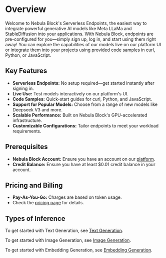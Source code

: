 
# Overview
Welcome to Nebula Block's Serverless Endpoints, the easiest way to integrate powerful generative AI 
models like Meta LLaMa and StableDiffusion into your applications. With Nebula Block, endpoints 
are pre-configured for you—simply sign up, log in, and start using them right away! You can explore 
the capabilities of our models live on our platform UI or integrate them into your projects using provided code 
samples in curl, Python, or JavaScript.

## Key Features
- **Serverless Endpoints:** No setup required—get started instantly after signing in.
- **Live Use:** Test models interactively on our platform's UI. 
- **Code Samples:** Quick-start guides for curl, Python, and JavaScript.
- **Support for Popular Models:** Choose from a range of new models like Deepseek V3 and more.
- **Scalable Performance:** Built on Nebula Block's GPU-accelerated infrastructure.
- **Customizable Configurations:** Tailor endpoints to meet your workload requirements.

## Prerequisites
- **Nebula Block Account:** Ensure you have an account on our [platform](https://www.nebulablock.com).
- **Credit Balance:** Ensure you have at least $0.01 credit balance in your account.

## Pricing and Billing
- **Pay-As-You-Go:** Charges are based on token usage.
- Check the [pricing page](https://www.nebulablock.com/pricing) for details.

## Types of Inference 

To get started with Text Generation, see [Text Generation](Text_Generation.md).

To get started with Image Generation, see [Image Generation](Image_Generation.md).

To get started with Embedding Generation, see [Embedding Generation](Embedding_Generation.md).